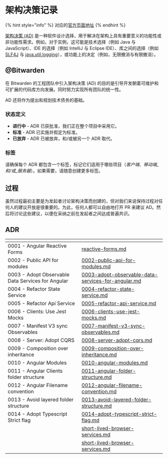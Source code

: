 # 架构决策记录

{% hint style="info" %}
对应的[官方页面地址](https://contributing.bitwarden.com/architecture/adr/)
{% endhint %}

[架构决策 (AD)](https://en.wikipedia.org/wiki/Architectural\_decision) 是一种软件设计选择，用于解决在架构上具有重要意义的功能性或非功能性需求。例如，对于实例，这可能是技术选择（例如 Java 与 JavaScript）、IDE 的选择（例如 IntelliJ 与 Eclipse IDE）、库之间的选择（例如 [SLF4J](https://www.slf4j.org/) 与 [java.util.logging](https://docs.oracle.com/javase/8/docs/api/java/util/logging/package-summary.html)），或功能上的决定（例如，无限撤消与有限撤消）。

## @Bitwarden

在 Bitwarden 的工程团队中引入架构决策 (AD) 的目的是引导开发朝着可维护和可扩展的代码库方向发展。同时努力实现所有团队的统一性。

AD 还将作为提出和规划技术债务的基础。

### 状态定义 <a href="#status-definition" id="status-definition"></a>

* **进行中** - ADR 已获批准，我们正在整个项目中采用它。
* **标准** - ADR 已实施并假定为标准。
* **已放弃** - ADR 已被放弃，和/或被另一个 ADR 取代。

### 标签 <a href="#tags" id="tags"></a>

请确保每个 ADR 都包含一个标签，标记它们适用于哪些项目（_客户端_、_移动端_和/或_服务器_）。如果需要，请随意创建更多标签。

## 过程 <a href="#process" id="process"></a>

虽然过程最初主要是为发起者讨论架构决策而创建的，但对我们来说保持过程对任何人的建议开放是很重要的。为此，任何人都可以自由地打开 PR 来建议 AD。然后将讨论这些建议，以便在采纳之前在发起者之间达成普遍共识。

## ADR <a href="#adrs" id="adrs"></a>

<table data-card-size="large" data-view="cards"><thead><tr><th></th><th data-hidden data-card-target data-type="content-ref"></th></tr></thead><tbody><tr><td>0001 - Angular Reactive Forms</td><td><a href="reactive-forms.md">reactive-forms.md</a></td></tr><tr><td>0002 - Public API for modules</td><td><a href="0002-public-api-for-modules.md">0002-public-api-for-modules.md</a></td></tr><tr><td>0003 - Adopt Observable Data Services for Angular</td><td><a href="0003-adopt-observable-data-services-for-angular.md">0003-adopt-observable-data-services-for-angular.md</a></td></tr><tr><td>0004 - Refactor State Service</td><td><a href="0004-refactor-state-service.md">0004-refactor-state-service.md</a></td></tr><tr><td>0005 - Refactor Api Service</td><td><a href="0005-refactor-api-service.md">0005-refactor-api-service.md</a></td></tr><tr><td>0006 - Clients: Use Jest Mocks</td><td><a href="0006-clients-use-jest-mocks.md">0006-clients-use-jest-mocks.md</a></td></tr><tr><td>0007 - Manifest V3 sync Observables</td><td><a href="0007-manifest-v3-sync-observables.md">0007-manifest-v3-sync-observables.md</a></td></tr><tr><td>0008 - Server: Adopt CQRS</td><td><a href="0008-server-adopt-cqrs.md">0008-server-adopt-cqrs.md</a></td></tr><tr><td>0009 - Composition over inheritance</td><td><a href="0009-composition-over-inheritance.md">0009-composition-over-inheritance.md</a></td></tr><tr><td>0010 - Angular Modules</td><td><a href="0010-angular-modules.md">0010-angular-modules.md</a></td></tr><tr><td>0011 - Angular Clients folder structure</td><td><a href="0011-angular-folder-structure.md">0011-angular-folder-structure.md</a></td></tr><tr><td>0012 - Angular Filename convention</td><td><a href="0012-angular-filename-convention.md">0012-angular-filename-convention.md</a></td></tr><tr><td>0013 - Avoid layered folder structure</td><td><a href="0013-avoid-layered-folder-structure.md">0013-avoid-layered-folder-structure.md</a></td></tr><tr><td>0014 - Adopt Typescript Strict flag</td><td><a href="0014-adopt-typescript-strict-flag.md">0014-adopt-typescript-strict-flag.md</a></td></tr><tr><td></td><td><a href="short-lived-browser-services.md">short-lived-browser-services.md</a></td></tr><tr><td></td><td><a href="short-lived-browser-services.md">short-lived-browser-services.md</a></td></tr></tbody></table>
